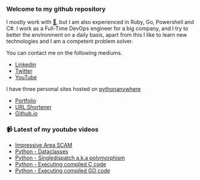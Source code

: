 ### Welcome to my github repository

I mostly work with [:snake:](https://www.python.org/), but I am also experienced in Ruby, Go, Powershell and C#. I work as a Full-Time DevOps engineer for a big company, and I try to better the environment on a daily basis, apart from this I like to learn new technologies and I am a competent problem solver.

You can contact me on the following mediums.
- [Linkedin](https://www.linkedin.com/in/r3ap3rpy)
- [Twitter](https://twitter.com/r3ap3rpy)
- [YouTube](https://www.youtube.com/channel/UC1qkMXH8d2I9DDAtBSeEHqg)

I have three personal sites hosted on [pythonanywhere](https://www.pythonanywhere.com/)
- [Portfolio](http://r3ap3rpy.pythonanywhere.com/)
- [URL Shortener](http://shortenpy.pythonanywhere.com/)
- [Github.io](https://r3ap3rpy.github.io/)

### :video_camera: Latest of my youtube videos
<!-- YOUTUBE:START -->
- [Impressive Area SCAM](https://www.youtube.com/watch?v=ffRs2NHnFYE)
- [Python - Dataclasses](https://www.youtube.com/watch?v=GiqLiuJPgbo)
- [Python - Singledispatch a.k.a  polymorphism](https://www.youtube.com/watch?v=bXiaybScLio)
- [Python - Executing compiled C code](https://www.youtube.com/watch?v=f9CkQURvL00)
- [Python - Executing compiled GO code](https://www.youtube.com/watch?v=NU5V8A2lYYI)
<!-- YOUTUBE:END -->

